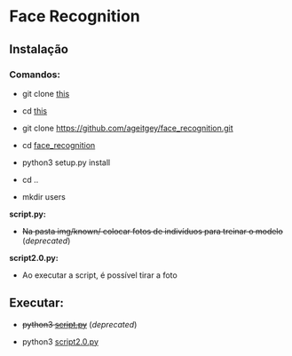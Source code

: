 # Face Recognition

## Instalação

### Comandos:

* git clone [this](https://github.com/diogogsilva/FaceRecognition/)

* cd [this](https://github.com/diogogsilva/FaceRecognition/)

* git clone https://github.com/ageitgey/face_recognition.git

* cd [face_recognition](https://github.com/ageitgey/face_recognition.git)

* python3 setup.py install

* cd ..

* mkdir users

**script.py:**

* ~~Na pasta img/known/ colocar fotos de indivíduos para treinar o modelo~~ (*deprecated*)

**script2.0.py:**

* Ao executar a script, é possível tirar a foto

## Executar:

* ~~python3 [script.py](./script.py)~~ (*deprecated*)

* python3 [script2.0.py](./script2.0.py)

